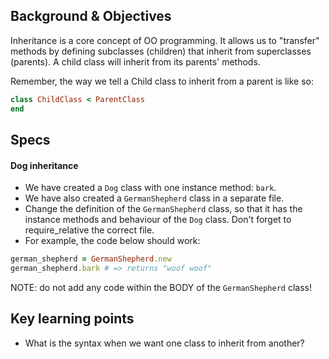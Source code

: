 ## Background & Objectives

Inheritance is a core concept of OO programming. It allows us to "transfer" methods by defining subclasses (children) that inherit from superclasses (parents). A child class will inherit from its parents' methods.

Remember, the way we tell a Child class to inherit from a parent is like so:

```ruby
class ChildClass < ParentClass
end
```

## Specs

#### Dog inheritance

- We have created a `Dog` class with one instance method: `bark`.
- We have also created a `GermanShepherd` class in a separate file.
- Change the definition of the `GermanShepherd` class, so that it has the instance methods and behaviour of the `Dog` class. Don't forget to require_relative the correct file.
- For example, the code below should work:

```ruby
german_shepherd = GermanShepherd.new
german_shepherd.bark # => returns "woof woof"
```

NOTE: do not add any code within the BODY of the `GermanShepherd` class!

## Key learning points

- What is the syntax when we want one class to inherit from another?
